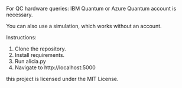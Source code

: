 For QC hardware queries: IBM Quantum or Azure Quantum account is necessary.

You can also use a simulation, which works without an account.

Instructions: 
1. Clone the repository.
2. Install requirements.
3. Run alicia.py
4. Navigate to http://localhost:5000



this project is licensed under the MIT License.

